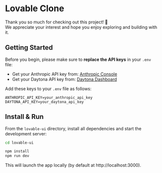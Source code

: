 # Lovable Clone

Thank you so much for checking out this project! 🙏  
We appreciate your interest and hope you enjoy exploring and building with it.

## Getting Started

Before you begin, please make sure to **replace the API keys** in your `.env` file:

- Get your Anthropic API key from: [Anthropic Console](https://console.anthropic.com/dashboard)
- Get your Daytona API key from: [Daytona Dashboard](https://www.daytona.io/)

Add these keys to your `.env` file as follows:

``` .env
ANTHROPIC_API_KEY=your_anthropic_api_key
DAYTONA_API_KEY=your_daytona_api_key
```

## Install & Run

From the `lovable-ui` directory, install all dependencies and start the development server:


```bash
cd lovable-ui

npm install
npm run dev
```

This will launch the app locally (by default at http://localhost:3000).

